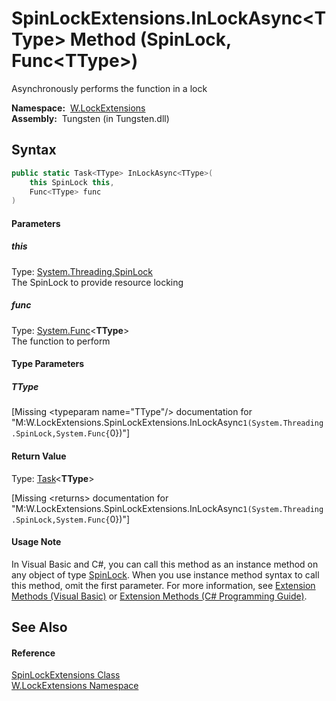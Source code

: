 SpinLockExtensions.InLockAsync&lt;TType> Method (SpinLock, Func&lt;TType>)
==========================================================================
   Asynchronously performs the function in a lock

  **Namespace:**  [W.LockExtensions][1]  
  **Assembly:**  Tungsten (in Tungsten.dll)

Syntax
------

```csharp
public static Task<TType> InLockAsync<TType>(
	this SpinLock this,
	Func<TType> func
)

```

#### Parameters

##### *this*
Type: [System.Threading.SpinLock][2]  
The SpinLock to provide resource locking

##### *func*
Type: [System.Func][3]&lt;**TType**>  
The function to perform

#### Type Parameters

##### *TType*

[Missing &lt;typeparam name="TType"/> documentation for "M:W.LockExtensions.SpinLockExtensions.InLockAsync``1(System.Threading.SpinLock,System.Func{``0})"]


#### Return Value
Type: [Task][4]&lt;**TType**>  

[Missing &lt;returns> documentation for "M:W.LockExtensions.SpinLockExtensions.InLockAsync``1(System.Threading.SpinLock,System.Func{``0})"]

#### Usage Note
In Visual Basic and C#, you can call this method as an instance method on any object of type [SpinLock][2]. When you use instance method syntax to call this method, omit the first parameter. For more information, see [Extension Methods (Visual Basic)][5] or [Extension Methods (C# Programming Guide)][6].

See Also
--------

#### Reference
[SpinLockExtensions Class][7]  
[W.LockExtensions Namespace][1]  

[1]: ../README.md
[2]: http://msdn.microsoft.com/en-us/library/dd270862
[3]: http://msdn.microsoft.com/en-us/library/bb534960
[4]: http://msdn.microsoft.com/en-us/library/dd321424
[5]: http://msdn.microsoft.com/en-us/library/bb384936.aspx
[6]: http://msdn.microsoft.com/en-us/library/bb383977.aspx
[7]: README.md